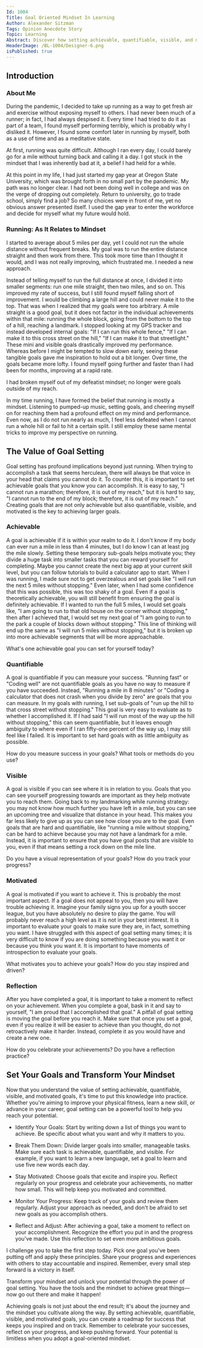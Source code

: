 ```yaml
---
Id: 1004
Title: Goal Oriented Mindset In Learning
Author: Alexander Sitzman
Tags: Opinion Anecdote Story
Topic: Learning
Abstract: Discover how setting achievable, quantifiable, visible, and motivated goals can transform your mindset and help you achieve your full potential through the power of goal-oriented thinking.
HeaderImage: /BL-1004/Designer-6.png
isPublished: true
---
```


## Introduction

### About Me

During the pandemic, I decided to take up running as a way to get fresh air and exercise without exposing myself to others. I had never been much of a runner; in fact, I had always despised it. Every time I had tried to do it as part of a team, I found myself performing terribly, which is probably why I disliked it. However, I found some comfort later in running by myself, both as a use of time and as a meditative state.

At first, running was quite difficult. Although I ran every day, I could barely go for a mile without turning back and calling it a day. I got stuck in the mindset that I was inherently bad at it, a belief I had held for a while.

At this point in my life, I had just started my gap year at Oregon State University, which was brought forth in no small part by the pandemic. My path was no longer clear. I had not been doing well in college and was on the verge of dropping out completely. Return to university, go to trade school, simply find a job? So many choices were in front of me, yet no obvious answer presented itself. I used the gap year to enter the workforce and decide for myself what my future would hold.

### Running: As It Relates to Mindset

I started to average about 5 miles per day, yet I could not run the whole distance without frequent breaks. My goal was to run the entire distance straight and then work from there. This took more time than I thought it would, and I was not really improving, which frustrated me. I needed a new approach.

Instead of telling myself to run the full distance at once, I divided it into smaller segments: run one mile straight, then two miles, and so on. This improved my rate of success, but I still found myself falling short of improvement. I would be climbing a large hill and could never make it to the top. That was when I realized that my goals were too arbitrary. A mile straight is a good goal, but it does not factor in the individual achievements within that mile: running the whole block, going from the bottom to the top of a hill, reaching a landmark. I stopped looking at my GPS tracker and instead developed internal goals: "If I can run this whole fence," "If I can make it to this cross street on the hill," "If I can make it to that streetlight." These mini and visible goals drastically improved my performance. Whereas before I might be tempted to slow down early, seeing these tangible goals gave me inspiration to hold out a bit longer. Over time, the goals became more lofty. I found myself going further and faster than I had been for months, improving at a rapid rate.

I had broken myself out of my defeatist mindset; no longer were goals outside of my reach.

In my time running, I have formed the belief that running is mostly a mindset. Listening to pumped-up music, setting goals, and cheering myself on for reaching them had a profound effect on my mind and performance. Even now, as I do not run nearly as much, I feel less defeated when I cannot run a whole hill or fail to hit a certain split. I still employ these same mental tricks to improve my perspective on running.

## The Value of Goal Setting

Goal setting has profound implications beyond just running. When trying to accomplish a task that seems herculean, there will always be that voice in your head that claims you cannot do it. To counter this, it is important to set achievable goals that you know you can accomplish. It is easy to say, "I cannot run a marathon; therefore, it is out of my reach," but it is hard to say, "I cannot run to the end of my block; therefore, it is out of my reach." Creating goals that are not only achievable but also quantifiable, visible, and motivated is the key to achieving larger goals.

### Achievable

A goal is achievable if it is within your realm to do it. I don't know if my body can ever run a mile in less than 4 minutes, but I do know I can at least jog the mile slowly. Setting these temporary sub-goals helps motivate you; they divide a huge task into smaller tasks that you can reward yourself for completing. Maybe you cannot create the next big app at your current skill level, but you can follow tutorials to build a calculator app to start. When I was running, I made sure not to get overzealous and set goals like "I will run the next 5 miles without stopping." Even later, when I had some confidence that this was possible, this was too shaky of a goal. Even if a goal is theoretically achievable, you will still benefit from ensuring the goal is definitely achievable. If I wanted to run the full 5 miles, I would set goals like, "I am going to run to that old house on the corner without stopping," then after I achieved that, I would set my next goal of "I am going to run to the park a couple of blocks down without stopping." This line of thinking will end up the same as "I will run 5 miles without stopping," but it is broken up into more achievable segments that will be more approachable.

What's one achievable goal you can set for yourself today?

### Quantifiable

A goal is quantifiable if you can measure your success. "Running fast" or "Coding well" are not quantifiable goals as you have no way to measure if you have succeeded. Instead, "Running a mile in 8 minutes" or "Coding a calculator that does not crash when you divide by zero" are goals that you can measure. In my goals with running, I set sub-goals of "run up the hill to that cross street without stopping." This goal is very easy to evaluate as to whether I accomplished it. If I had said "I will run most of the way up the hill without stopping," this can seem quantifiable, but it leaves enough ambiguity to where even if I ran fifty-one percent of the way up, I may still feel like I failed. It is important to set hard goals with as little ambiguity as possible.

How do you measure success in your goals? What tools or methods do you use?

### Visible

A goal is visible if you can see where it is in relation to you. Goals that you can see yourself progressing towards are important as they help motivate you to reach them. Going back to my landmarking while running strategy: you may not know how much further you have left in a mile, but you can see an upcoming tree and visualize that distance in your head. This makes you far less likely to give up as you can see how close you are to the goal. Even goals that are hard and quantifiable, like "running a mile without stopping," can be hard to achieve because you may not have a landmark for a mile. Instead, it is important to ensure that you have goal posts that are visible to you, even if that means setting a rock down on the mile line.

Do you have a visual representation of your goals? How do you track your progress?

### Motivated

A goal is motivated if you want to achieve it. This is probably the most important aspect. If a goal does not appeal to you, then you will have trouble achieving it. Imagine your family signs you up for a youth soccer league, but you have absolutely no desire to play the game. You will probably never reach a high level as it is not in your best interest. It is important to evaluate your goals to make sure they are, in fact, something you want. I have struggled with this aspect of goal setting many times; it is very difficult to know if you are doing something because you want it or because you think you want it. It is important to have moments of introspection to evaluate your goals.

What motivates you to achieve your goals? How do you stay inspired and driven?

### Reflection

After you have completed a goal, it is important to take a moment to reflect on your achievement. When you complete a goal, bask in it and say to yourself, "I am proud that I accomplished that goal." A pitfall of goal setting is moving the goal before you reach it. Make sure that once you set a goal, even if you realize it will be easier to achieve than you thought, do not retroactively make it harder. Instead, complete it as you would have and create a new one.

How do you celebrate your achievements? Do you have a reflection practice?

## Set Your Goals and Transform Your Mindset

Now that you understand the value of setting achievable, quantifiable, visible, and motivated goals, it's time to put this knowledge into practice. Whether you're aiming to improve your physical fitness, learn a new skill, or advance in your career, goal setting can be a powerful tool to help you reach your potential.

- Identify Your Goals: Start by writing down a list of things you want to achieve. Be specific about what you want and why it matters to you.

- Break Them Down: Divide larger goals into smaller, manageable tasks. Make sure each task is achievable, quantifiable, and visible. For example, if you want to learn a new language, set a goal to learn and use five new words each day.

- Stay Motivated: Choose goals that excite and inspire you. Reflect regularly on your progress and celebrate your achievements, no matter how small. This will help keep you motivated and committed.

- Monitor Your Progress: Keep track of your goals and review them regularly. Adjust your approach as needed, and don't be afraid to set new goals as you accomplish others.

- Reflect and Adjust: After achieving a goal, take a moment to reflect on your accomplishment. Recognize the effort you put in and the progress you've made. Use this reflection to set even more ambitious goals.

I challenge you to take the first step today. Pick one goal you've been putting off and apply these principles. Share your progress and experiences with others to stay accountable and inspired. Remember, every small step forward is a victory in itself.

Transform your mindset and unlock your potential through the power of goal setting. You have the tools and the mindset to achieve great things—now go out there and make it happen!

Achieving goals is not just about the end result; it's about the journey and the mindset you cultivate along the way. By setting achievable, quantifiable, visible, and motivated goals, you can create a roadmap for success that keeps you inspired and on track. Remember to celebrate your successes, reflect on your progress, and keep pushing forward. Your potential is limitless when you adopt a goal-oriented mindset.
